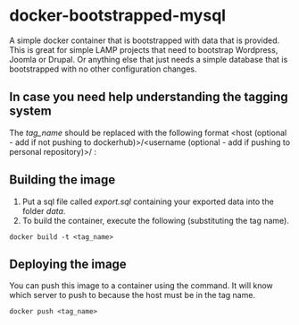 # docker-bootstrapped-mysql
A simple docker container that is bootstrapped with data that is provided.  This is great for simple LAMP projects that need to bootstrap Wordpress, Joomla or Drupal.  Or anything else that just needs a simple database that is bootstrapped with no other configuration changes.

## In case you need help understanding the tagging system
The *tag_name* should be replaced with the following format \<host (optional - add if not pushing to dockerhub)\>/\<username (optional - add if pushing to personal repository)\>/<name> :

## Building the image
1. Put a sql file called *export.sql* containing your exported data into the folder *data*.
2. To build the container, execute the following (substituting the tag name).
```
docker build -t <tag_name> 
```

## Deploying the image
You can push this image to a container using the command.  It will know which server to push to because the host must be in the tag name.

```
docker push <tag_name>
```
